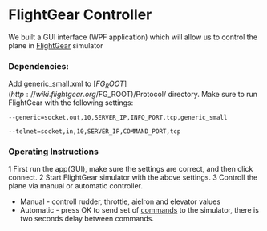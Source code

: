 # FlightGear Controller
We built a GUI interface (WPF application) which will allow us to control the plane in [FlightGear](http://home.flightgear.org/) simulator
### Dependencies:
Add generic_small.xml to [$FG_ROOT](http://wiki.flightgear.org/$FG_ROOT)/Protocol/ directory.
Make sure to run FlightGear with the following settings:

`--generic=socket,out,10,SERVER_IP,INFO_PORT,tcp,generic_small`

`--telnet=socket,in,10,SERVER_IP,COMMAND_PORT,tcp`

### Operating Instructions
1 First run the app(GUI), make sure the settings are correct, and then click connect.
2 Start FlightGear simulator with the above settings.
3 Controll the plane via manual or automatic controller.
* Manual - controll rudder, throttle, aielron and elevator  values
* Automatic - press OK to send set of [commands](http://wiki.flightgear.org/Telnet_usage#set) to the simulator, there is two seconds delay between commands.
